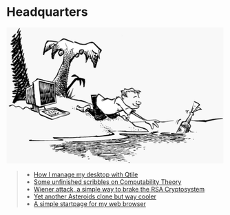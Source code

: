 # Headquarters

![](pics/island.png)

> - [How I manage my desktop with Qtile](config.md)
> - [Some unfinished scribbles on Computability Theory](notes.md)
> - [Wiener attack, a simple way to brake the RSA Cryptosystem](attack.md)
> - [Yet another Asteroids clone but way cooler](astro.md)
> - [A simple startpage for my web browser](../start.html)
